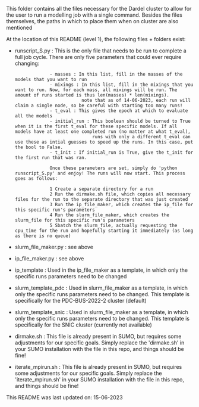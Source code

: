 This folder contains all the files necessary for the Dardel cluster to allow for the user to run a modelling job with a single command.
Besides the files themselves, the paths in which to place them when on cluster are also mentioned 

At the location of this README (level 1), the following files + folders exist:

- runscript_S.py : This is the only file that needs to be run to complete a full job cycle. There are only five parameters that could ever require changing:
  
                   - masses : In this list, fill in the masses of the models that you want to run
                   - mixings : In this list, fill in the mixings that you want to run. Now, for each mass, all mixings will be run. The amount of runs started is thus len(masses) * len(mixings).
                               note that as of 14-06-2023, each run will claim a single node, so be careful with starting too many runs!
                   - t_eval : This gives the epoch at which to evaluate all the models
                   - initial_run : This boolean should be turned to True when it is the first t_eval for these specific models. If all models have at least one completed run (no matter at what t_eval),
                                   runs with only a different t_eval can use these as intial guesses to speed up the runs. In this case, put the bool to False.
                   - t_init : If initial_run is True, give the t_init for the first run that was ran. 

                   Once these parameters are set, simply do 'python runscript_S.py' and enjoy! The runs will now start. This process goes as follows:
  
                   1 Create a separate directory for a run
                   2 Run the dirmake.sh file, which copies all necessary files for the run to the separate directory that was just created
                   3 Run the ip_file_maker, which creates the ip_file for this specific run's parameters
                   4 Run the slurm_file_maker, which creates the slurm_file for this specific run's parameters
                   5 Sbatch the slurm_file, actually requesting the cpu_time for the run and hopefully starting it immediately (as long as there is no queue)
  
- slurm_file_maker.py : see above
- ip_file_maker.py : see above
- ip_template : Used in the ip_file_maker as a template, in which only the specific runs parameters need to be changed
- slurm_template_pdc : Used in slurm_file_maker as a template, in which only the specific runs parameters need to be changed. This template is specifically for the PDC-BUS-2022-2 cluster (default)
- slurm_template_snic : Used in slurm_file_maker as a template, in which only the specific runs parameters need to be changed. This template is specifically for the SNIC cluster (currently not available)
- dirmake.sh : This file is already present in SUMO, but requires some adjustments for our specific goals. Simply replace the 'dirmake.sh' in your SUMO installation with the file in this repo, 
               and things should be fine!
- iterate_mpirun.sh : This file is already present in SUMO, but requires some adjustments for our specific goals. Simply replace the 'iterate_mpirun.sh' in your SUMO installation with the file in this repo, 
                      and things should be fine!

This README was last updated on: 15-06-2023
